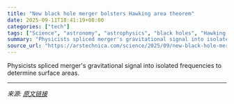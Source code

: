 ```yaml
---
title: "New black hole merger bolsters Hawking area theorem"
date: 2025-09-11T18:41:19+08:00
categories: ["tech"]
tags: ["Science", "astronomy", "astrophysics", "black holes", "Hawking radiation", "LIGO", "LIGO/VIRGO/KAGRA", "Physics"]
summary: "Physicists spliced merger's gravitational signal into isolated frequencies to determine surface areas."
source_url: "https://arstechnica.com/science/2025/09/new-black-hole-merger-bolsters-hawking-area-theorem/"
---
```


Physicists spliced merger's gravitational signal into isolated frequencies to determine surface areas.

---

*来源: [原文链接](https://arstechnica.com/science/2025/09/new-black-hole-merger-bolsters-hawking-area-theorem/)*
